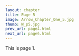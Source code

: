 ```yaml
---
layout: chapter
title: Page 5
image: Arrow_Chapter_One_5.jpg
thumb: W_p5.jpg
prev_url: page4.html
next_url: page6.html
---
```


This is page 1.
